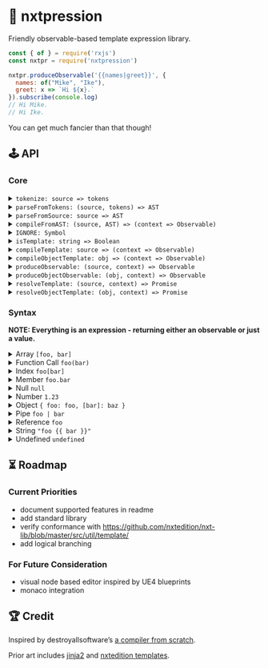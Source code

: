 # :dizzy: nxtpression

Friendly observable-based template expression library.

```js
const { of } = require('rxjs')
const nxtpr = require('nxtpression')

nxtpr.produceObservable('{{names|greet}}', {
  names: of("Mike", "Ike"),
  greet: x => `Hi ${x}.`
}).subscribe(console.log)
// Hi Mike.
// Hi Ike.
```

You can get much fancier than that though!

## :joystick: API

### Core

<details><summary><code>tokenize: source => tokens</code></summary>

Tokenizes source string. Will throw on unexpected token.

</details>

<details><summary><code>parseFromTokens: (source, tokens) => AST</code></summary>

Parses tokens into abstract syntax tree. Will throw on invalid semantics.

</details>

<details><summary><code>parseFromSource: source => AST</code></summary>

This utility function will `tokenize` and `parseFromTokens` in one go.

</details>

<details><summary><code>compileFromAST: (source, AST) => (context => Observable)</code></summary>

Compiles a template string from an AST. Will not throw.

</details>

<details><summary><code>IGNORE: Symbol</code></summary>

Consider running `{{ 4 | ignoreEven | doSideEffect }}` with `ignoreEven: x => x % 2 === 0 ? IGNORE : x`

This will not perform the side effect, because once an IGNORE value is discovered it will be emitted immediately.

WARNING: this WILL emit the `IGNORE` symbol once, in order to ensure that observables complete.

</details>

<details><summary><code>isTemplate: string => Boolean</code></summary>

If a value is a string containing `'{{'`, this will return `true`.

WARNING: this is a quick guess, if you need to be certain, please parse the string and make sure no error is thrown.

</details>

<details><summary><code>compileTemplate: source => (context => Observable)</code></summary>

This utility function will `tokenize`, `parseFromTokens` and `compileFromAST` in one go.

</details>

<details><summary><code>compileObjectTemplate: obj => (context => Observable)</code></summary>

Compiles and combines all templates in an object or array recursively.

</details>

<details><summary><code>produceObservable: (source, context) => Observable</code></summary>

This utility function will just `compileTemplate(source)(context)`.

</details>

<details><summary><code>produceObjectObservable: (obj, context) => Observable</code></summary>

This utility function will just `compileObjectTemplate(source)(context)`.

</details>

<details><summary><code>resolveTemplate: (source, context) => Promise</code></summary>

This creates a `Promise` awaiting the first value emitted by a template compiled from source directly when applied with the given context.

</details>

<details><summary><code>resolveObjectTemplate: (obj, context) => Promise</code></summary>

Like `resolveTemplate` but for object templates, this `Promise`s the latest value of all template strings once they all have emitted at least once.

</details>

### Syntax

**NOTE: Everything is an expression - returning either an observable or just a value.**

<details><summary>Array <code>[foo, bar]</code></summary>

```
{{ [1] }}
{{ [1, 2] }}
{{ [foo, 2] }}
```

</details>

<details><summary>Function Call <code>foo(bar)</code></summary>

```
{{ of(1, 2) }}
{{ seq(period, num) }}
{{ mul(2)(3) }}
```

</details>


<details><summary>Index <code>foo[bar]</code></summary>

```
{{ a[b] }}
```

</details>

<details><summary>Member <code>foo.bar</code></summary>

```
{{ foo.bar }}
```

</details>

<details><summary>Null <code>null</code></summary>

```
{{ null }}
```

</details>

<details><summary>Number <code>1.23</code></summary>

WARNING: this does not support scientific notation like `1e3`

```
{{ 12 }}
{{ 1.2345 }}
```

</details>

<details><summary>Object <code>{ foo: foo, [bar]: baz }</code></summary>

Supports both static and dynamic keys

WARNING: does not yet support the same-name utility syntax `{ foo }`

```
{{ {} }}
{{ { a: 1 } }}
{{ { a: foo } }}
{{ { a: 1, b: 2 } }}
{{ { [a]: 1 } }}
{{ { [a]: 1, [b]: 2 } }}
{{ { a: 1, [b]: 2 } }}
```

</details>

<details><summary>Pipe <code>foo | bar</code></summary>

```
{{ 2 | mul(3) }}
{{ "ff" | parseHex }}
{{ stream | sub(5) | mul(2) | add(1) }}
{{ x | map(mul(2) | add(1)) }}
```

</details>

<details><summary>Reference <code>foo</code></summary>

```
{{ a }}
{{ myVar }}
```

</details>

<details><summary>String <code>"foo {{ bar }}"</code></summary>

A bit more complicated, since nested templates are supported.
Strings can be delimited by either `'`s or `"`s.

WARNING: templates inside non-empty strings will have to convert all emissions to `String`.

WARNING: can't use ` delimiters

```
{{ "" }}  // ''
{{ '' }}  // ''
{{ "a" }} // 'a'
{{ "{{ "" }}" }}  // ''
{{ "{{ 1 }}" }}   // 1
{{ "a{{ 1 }}" }}  // 'a1'
{{ "{{ "a" }}" }} // 'a'
{{ "hell{{ "o" }} world" }} // 'hello world'
```

</details>

<details><summary>Undefined <code>undefined</code></summary>

```
{{ undefined }}
```

</details>

## :hourglass_flowing_sand: Roadmap

### Current Priorities

- document supported features in readme
- add standard library
- verify conformance with https://github.com/nxtedition/nxt-lib/blob/master/src/util/template/
- add logical branching

### For Future Consideration

- visual node based editor inspired by UE4 blueprints
- monaco integration

## :trophy: Credit

Inspired by destroyallsoftware’s [a compiler from scratch](https://www.destroyallsoftware.com/screencasts/catalog/a-compiler-from-scratch).

Prior art includes [jinja2](http://jinja.pocoo.org/docs/2.10/) and [nxtedition templates](https://github.com/nxtedition/nxt-lib/tree/master/util/template).
